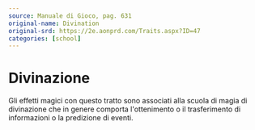 ```yaml
---
source: Manuale di Gioco, pag. 631
original-name: Divination
original-srd: https://2e.aonprd.com/Traits.aspx?ID=47
categories: [school]
---
```


# Divinazione

Gli effetti magici con questo tratto sono associati alla scuola di magia di
divinazione che in genere comporta l'ottenimento o il trasferimento di
informazioni o la predizione di eventi.
